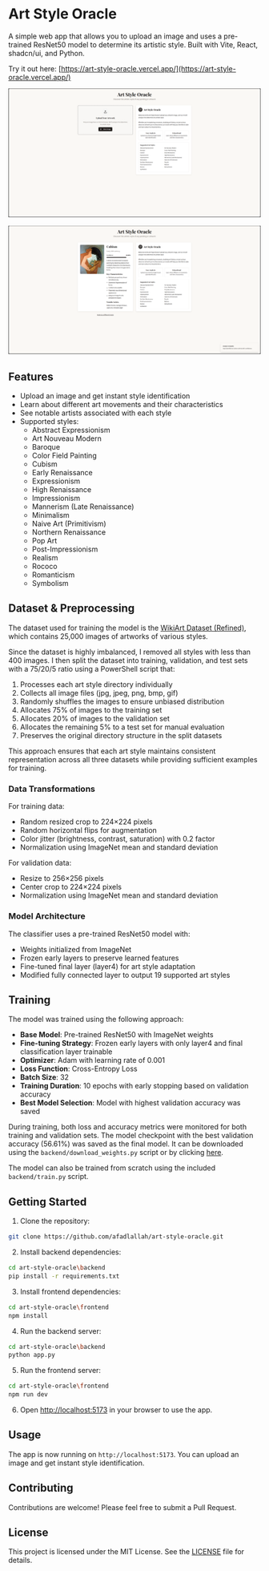 # Art Style Oracle

A simple web app that allows you to upload an image and uses a pre-trained ResNet50 model to determine its artistic style. Built with Vite, React, shadcn/ui, and Python.

Try it out here: [https://art-style-oracle.vercel.app/](https://art-style-oracle.vercel.app/)

![Screenshot01](/screenshot01.png)

![Screenshot02](/screenshot02.png)

## Features

- Upload an image and get instant style identification
- Learn about different art movements and their characteristics
- See notable artists associated with each style
- Supported styles:
  - Abstract Expressionism
  - Art Nouveau Modern
  - Baroque
  - Color Field Painting
  - Cubism
  - Early Renaissance
  - Expressionism
  - High Renaissance
  - Impressionism
  - Mannerism (Late Renaissance)
  - Minimalism
  - Naive Art (Primitivism)
  - Northern Renaissance
  - Pop Art
  - Post-Impressionism
  - Realism
  - Rococo
  - Romanticism
  - Symbolism

## Dataset & Preprocessing

The dataset used for training the model is the [WikiArt Dataset (Refined)](https://www.kaggle.com/datasets/trungit/wikiart25k), which contains 25,000 images of artworks of various styles.

Since the dataset is highly imbalanced, I removed all styles with less than 400 images. I then split the dataset into training, validation, and test sets with a 75/20/5 ratio using a PowerShell script that:

1. Processes each art style directory individually
2. Collects all image files (jpg, jpeg, png, bmp, gif)
3. Randomly shuffles the images to ensure unbiased distribution
4. Allocates 75% of images to the training set
5. Allocates 20% of images to the validation set
6. Allocates the remaining 5% to a test set for manual evaluation
7. Preserves the original directory structure in the split datasets

This approach ensures that each art style maintains consistent representation across all three datasets while providing sufficient examples for training.

### Data Transformations

For training data:
- Random resized crop to 224×224 pixels
- Random horizontal flips for augmentation
- Color jitter (brightness, contrast, saturation) with 0.2 factor
- Normalization using ImageNet mean and standard deviation

For validation data:
- Resize to 256×256 pixels
- Center crop to 224×224 pixels
- Normalization using ImageNet mean and standard deviation

### Model Architecture

The classifier uses a pre-trained ResNet50 model with:
- Weights initialized from ImageNet
- Frozen early layers to preserve learned features
- Fine-tuned final layer (layer4) for art style adaptation
- Modified fully connected layer to output 19 supported art styles

## Training

The model was trained using the following approach:

- **Base Model**: Pre-trained ResNet50 with ImageNet weights
- **Fine-tuning Strategy**: Frozen early layers with only layer4 and final classification layer trainable
- **Optimizer**: Adam with learning rate of 0.001
- **Loss Function**: Cross-Entropy Loss
- **Batch Size**: 32
- **Training Duration**: 10 epochs with early stopping based on validation accuracy
- **Best Model Selection**: Model with highest validation accuracy was saved

During training, both loss and accuracy metrics were monitored for both training and validation sets. The model checkpoint with the best validation accuracy (56.61%) was saved as the final model. It can be downloaded using the `backend/download_weights.py` script or by clicking [here](https://github.com/afadlallah/art-style-oracle/releases/download/v1.0.0/art_style_classifier.pth).

The model can also be trained from scratch using the included `backend/train.py` script.

## Getting Started

1. Clone the repository:

```bash
git clone https://github.com/afadlallah/art-style-oracle.git
```

2. Install backend dependencies:

```bash
cd art-style-oracle\backend
pip install -r requirements.txt
```

3. Install frontend dependencies:

```bash
cd art-style-oracle\frontend
npm install
```

4. Run the backend server:

```bash
cd art-style-oracle\backend
python app.py
```

5. Run the frontend server:

```bash
cd art-style-oracle\frontend
npm run dev
```

6. Open [http://localhost:5173](http://localhost:5173) in your browser to use the app.

## Usage

The app is now running on `http://localhost:5173`. You can upload an image and get instant style identification.

## Contributing

Contributions are welcome! Please feel free to submit a Pull Request.

## License

This project is licensed under the MIT License. See the [LICENSE](LICENSE) file for details.